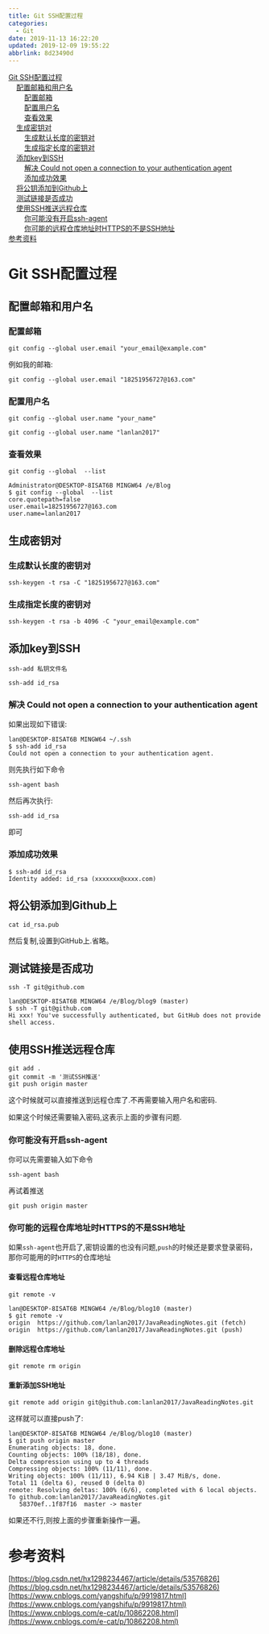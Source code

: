 ```yaml
---
title: Git SSH配置过程
categories: 
  - Git
date: 2019-11-13 16:22:20
updated: 2019-12-09 19:55:22
abbrlink: 8d23490d
---
```

<div id='my_toc'><a href="/blog/8d23490d/#Git-SSH配置过程">Git SSH配置过程</a><br/>&nbsp;&nbsp;&nbsp;&nbsp;<a href="/blog/8d23490d/#配置邮箱和用户名">配置邮箱和用户名</a><br/>&nbsp;&nbsp;&nbsp;&nbsp;&nbsp;&nbsp;&nbsp;&nbsp;<a href="/blog/8d23490d/#配置邮箱">配置邮箱</a><br/>&nbsp;&nbsp;&nbsp;&nbsp;&nbsp;&nbsp;&nbsp;&nbsp;<a href="/blog/8d23490d/#配置用户名">配置用户名</a><br/>&nbsp;&nbsp;&nbsp;&nbsp;&nbsp;&nbsp;&nbsp;&nbsp;<a href="/blog/8d23490d/#查看效果">查看效果</a><br/>&nbsp;&nbsp;&nbsp;&nbsp;<a href="/blog/8d23490d/#生成密钥对">生成密钥对</a><br/>&nbsp;&nbsp;&nbsp;&nbsp;&nbsp;&nbsp;&nbsp;&nbsp;<a href="/blog/8d23490d/#生成默认长度的密钥对">生成默认长度的密钥对</a><br/>&nbsp;&nbsp;&nbsp;&nbsp;&nbsp;&nbsp;&nbsp;&nbsp;<a href="/blog/8d23490d/#生成指定长度的密钥对">生成指定长度的密钥对</a><br/>&nbsp;&nbsp;&nbsp;&nbsp;<a href="/blog/8d23490d/#添加key到SSH">添加key到SSH</a><br/>&nbsp;&nbsp;&nbsp;&nbsp;&nbsp;&nbsp;&nbsp;&nbsp;<a href="/blog/8d23490d/#解决-Could-not-open-a-connection-to-your-authentication-agent">解决 Could not open a connection to your authentication agent</a><br/>&nbsp;&nbsp;&nbsp;&nbsp;&nbsp;&nbsp;&nbsp;&nbsp;<a href="/blog/8d23490d/#添加成功效果">添加成功效果</a><br/>&nbsp;&nbsp;&nbsp;&nbsp;<a href="/blog/8d23490d/#将公钥添加到Github上">将公钥添加到Github上</a><br/>&nbsp;&nbsp;&nbsp;&nbsp;<a href="/blog/8d23490d/#测试链接是否成功">测试链接是否成功</a><br/>&nbsp;&nbsp;&nbsp;&nbsp;<a href="/blog/8d23490d/#使用SSH推送远程仓库">使用SSH推送远程仓库</a><br/>&nbsp;&nbsp;&nbsp;&nbsp;&nbsp;&nbsp;&nbsp;&nbsp;<a href="/blog/8d23490d/#你可能没有开启ssh-agent">你可能没有开启ssh-agent</a><br/>&nbsp;&nbsp;&nbsp;&nbsp;&nbsp;&nbsp;&nbsp;&nbsp;<a href="/blog/8d23490d/#你可能的远程仓库地址时HTTPS的不是SSH地址">你可能的远程仓库地址时HTTPS的不是SSH地址</a><br/><a href="/blog/8d23490d/#参考资料">参考资料</a><br/></div><!--more-->
<script>if (navigator.platform.search('arm')==-1){document.getElementById('my_toc').style.display = 'none';}
var e,p = document.getElementsByTagName('p');while (p.length>0) {e = p[0];e.parentElement.removeChild(e);}
</script>

<!--end-->
# Git SSH配置过程 #
## 配置邮箱和用户名 ##
### 配置邮箱 ###
```shell
git config --global user.email "your_email@example.com"
```
例如我的邮箱:
```shell
git config --global user.email "18251956727@163.com"
```
### 配置用户名 ###
```shell
git config --global user.name "your_name"
```
```shell
git config --global user.name "lanlan2017"
```
### 查看效果 ###
```shell
git config --global  --list
```
```shell
Administrator@DESKTOP-8ISAT6B MINGW64 /e/Blog
$ git config --global  --list
core.quotepath=false
user.email=18251956727@163.com
user.name=lanlan2017
```
## 生成密钥对 ##
### 生成默认长度的密钥对 ###
```shell
ssh-keygen -t rsa -C "18251956727@163.com"
```
### 生成指定长度的密钥对 ###
```shell
ssh-keygen -t rsa -b 4096 -C "your_email@example.com"
```
## 添加key到SSH  ##
```shell
ssh-add 私钥文件名
```
```shell
ssh-add id_rsa
```
### 解决 Could not open a connection to your authentication agent ###
如果出现如下错误:
```shell
lan@DESKTOP-8ISAT6B MINGW64 ~/.ssh
$ ssh-add id_rsa
Could not open a connection to your authentication agent.
```
则先执行如下命令
```shell
ssh-agent bash
```
然后再次执行:
```shell
ssh-add id_rsa
```
即可
### 添加成功效果 ###
```shell
$ ssh-add id_rsa
Identity added: id_rsa (xxxxxxx@xxxx.com)
```
## 将公钥添加到Github上 ##
```shell
cat id_rsa.pub
```
然后复制,设置到GitHub上.省略。
## 测试链接是否成功 ##
```shell
ssh -T git@github.com
```
```shell
lan@DESKTOP-8ISAT6B MINGW64 /e/Blog/blog9 (master)
$ ssh -T git@github.com
Hi xxx! You've successfully authenticated, but GitHub does not provide shell access.
```
## 使用SSH推送远程仓库 ##
```shell
git add .
git commit -m '测试SSH推送'
git push origin master
```
这个时候就可以直接推送到远程仓库了.不再需要输入用户名和密码.

如果这个时候还需要输入密码,这表示上面的步骤有问题.
### 你可能没有开启ssh-agent
你可以先需要输入如下命令
```shell
ssh-agent bash
```
再试着推送
```java
git push origin master
```
### 你可能的远程仓库地址时HTTPS的不是SSH地址
如果`ssh-agent`也开启了,密钥设置的也没有问题,`push`的时候还是要求登录密码，那你可能用的时`HTTPS`的仓库地址
#### 查看远程仓库地址 ####
```shell
git remote -v
```
```shell
lan@DESKTOP-8ISAT6B MINGW64 /e/Blog/blog10 (master)
$ git remote -v
origin  https://github.com/lanlan2017/JavaReadingNotes.git (fetch)
origin  https://github.com/lanlan2017/JavaReadingNotes.git (push)
```
#### 删除远程仓库地址 ####
```shell
git remote rm origin
```
#### 重新添加SSH地址 ####
```shell
git remote add origin git@github.com:lanlan2017/JavaReadingNotes.git
```
这样就可以直接push了:
```shell
lan@DESKTOP-8ISAT6B MINGW64 /e/Blog/blog10 (master)
$ git push origin master
Enumerating objects: 18, done.
Counting objects: 100% (18/18), done.
Delta compression using up to 4 threads
Compressing objects: 100% (11/11), done.
Writing objects: 100% (11/11), 6.94 KiB | 3.47 MiB/s, done.
Total 11 (delta 6), reused 0 (delta 0)
remote: Resolving deltas: 100% (6/6), completed with 6 local objects.
To github.com:lanlan2017/JavaReadingNotes.git
   58370ef..1f87f16  master -> master

```
如果还不行,则按上面的步骤重新操作一遍。

# 参考资料 #
[https://blog.csdn.net/hx1298234467/article/details/53576826](https://blog.csdn.net/hx1298234467/article/details/53576826)
[https://www.cnblogs.com/yangshifu/p/9919817.html](https://www.cnblogs.com/yangshifu/p/9919817.html)
[https://www.cnblogs.com/e-cat/p/10862208.html](https://www.cnblogs.com/e-cat/p/10862208.html)
